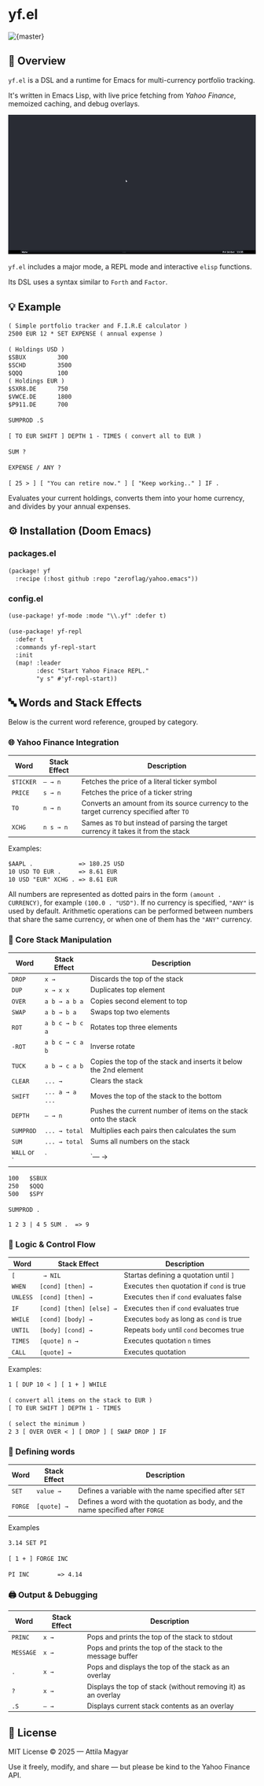 # yf.el

![{master}](https://github.com/zeroflag/yahoo.emacs/actions/workflows/ci.yml/badge.svg)

## 📝 Overview

`yf.el` is a DSL and a runtime for Emacs for multi-currency portfolio tracking. 

It's written in Emacs Lisp, with live price fetching from *Yahoo Finance*, memoized caching, and debug overlays.

<img src="imgs/demo.gif" alt="fib" />

`yf.el` includes a major mode, a REPL mode and interactive `elisp` functions. 

Its DSL uses a syntax similar to `Forth` and `Factor`.


## 💡 Example

```Forth
( Simple portfolio tracker and F.I.R.E calculator )
2500 EUR 12 * SET EXPENSE ( annual expense )

( Holdings USD )
$SBUX         300
$SCHD         3500
$QQQ          100
( Holdings EUR )
$SXR8.DE      750
$VWCE.DE      1800
$P911.DE      700

SUMPROD .S

[ TO EUR SHIFT ] DEPTH 1 - TIMES ( convert all to EUR )

SUM ?

EXPENSE / ANY ?

[ 25 > ] [ "You can retire now." ] [ "Keep working.." ] IF .
```

Evaluates your current holdings, converts them into your home currency, and divides by your annual expenses.

## ⚙️ Installation (Doom Emacs)

### packages.el

```elisp
(package! yf
  :recipe (:host github :repo "zeroflag/yahoo.emacs"))
```

### config.el
```elisp
(use-package! yf-mode :mode "\\.yf" :defer t)

(use-package! yf-repl
  :defer t
  :commands yf-repl-start
  :init
  (map! :leader
        :desc "Start Yahoo Finace REPL."
        "y s" #'yf-repl-start))
```

## 🔤 Words and Stack Effects

Below is the current word reference, grouped by category.

### 🌐 Yahoo Finance Integration

| Word                 | Stack Effect    | Description                                                                             |
| -------------------- | --------------- | --------------------------------------------------------------------------------------- |
| `$TICKER`            | `— → n`         | Fetches the price of a literal ticker symbol                                            |
| `PRICE`              | `s → n`         | Fetches the price of a ticker string                                                    |
| `TO`                 | `n → n`         | Converts an amount from its source currency to the target currency specified after `TO` |
| `XCHG`               | `n s → n`       | Sames as `TO` but instead of parsing the target currency it takes it from the stack     |

Examples:

```Forth
$AAPL .             => 180.25 USD
10 USD TO EUR .     => 8.61 EUR
10 USD "EUR" XCHG . => 8.61 EUR
```

All numbers are represented as dotted pairs in the form `(amount . CURRENCY)`, for example `(100.0 . "USD")`.
If no currency is specified, `"ANY"` is used by default.
Arithmetic operations can be performed between numbers that share the same currency, or when one of them has the `"ANY"` currency.

### 🔧 Core Stack Manipulation

| Word          | Stack Effect    | Description                                                           |
| ------------- | --------------- | --------------------------------------------------------------------- |
| `DROP`        | `x →`           | Discards the top of the stack                                         |
| `DUP`         | `x → x x`       | Duplicates top element                                                |
| `OVER`        | `a b → a b a`   | Copies second element to top                                          |
| `SWAP`        | `a b → b a`     | Swaps top two elements                                                |
| `ROT`         | `a b c → b c a` | Rotates top three elements                                            |
| `-ROT`        | `a b c → c a b` | Inverse rotate                                                        |
| `TUCK`        | `a b → c a b`   | Copies the top of the stack and inserts it below the 2nd element      |
| `CLEAR`       | `... → `        | Clears the stack                                                      |
| `SHIFT`       | `... a → a ...` | Moves the top of the stack to the bottom                              |
| `DEPTH`       | `— → n`         | Pushes the current number of items on the stack onto the stack        |
| `SUMPROD`     | `... → total`   | Multiplies each pairs then calculates the sum                         |
| `SUM`         | `... → total`   | Sums all numbers on the stack                                         |
| `WALL` or `|` | `— → |`         | Stack boundary marker used by `SUM`/`SUMPROD` to limit their operation|


```forth
100   $SBUX
250   $QQQ
500   $SPY

SUMPROD .
```

```forth
1 2 3 | 4 5 SUM .  => 9
```

### 🧠 Logic & Control Flow

| Word      | Stack Effect                 | Description                                   |
| --------- | -----------------------------| --------------------------------------------- |
| `[`       | ` → NIL`                     | Startas defining a quotation until `]`        |
| `WHEN`    | `[cond] [then] →`            | Executes `then` quotation if `cond` is true   |
| `UNLESS`  | `[cond] [then] →`            | Executes `then` if `cond` evaluates false     |
| `IF`      | `[cond] [then] [else] →`     | Executes `then` if `cond` evaluates true      |
| `WHILE`	  | `[cond] [body] →`            | Executes `body` as long as `cond` is true     | 
| `UNTIL`   | `[body] [cond] →`            | Repeats `body` until `cond` becomes true      |
| `TIMES`   | `[quote] n →`                | Executes quotation `n` times                  |
| `CALL`    | `[quote] →`                  | Executes quotation                            |

Examples:

```forth
1 [ DUP 10 < ] [ 1 + ] WHILE

( convert all items on the stack to EUR )
[ TO EUR SHIFT ] DEPTH 1 - TIMES 

( select the minimum )
2 3 [ OVER OVER < ] [ DROP ] [ SWAP DROP ] IF

```

### 👷 Defining words

| Word      | Stack Effect                          | Description                                                                     |
| --------- | ------------------------------------- | ------------------------------------------------------------------------------- |
| `SET`     | `value →`                             | Defines a variable with the name specified after `SET`                          |
| `FORGE`   | `[quote] →`                           | Defines a word with the quotation as body, and the name specified after `FORGE` |

Examples
```forth
3.14 SET PI

[ 1 + ] FORGE INC

PI INC        => 4.14
```

### 🖨️ Output & Debugging

| Word     | Stack Effect   | Description                                                   |
| ---------| -------------- | ------------------------------------------------------------- |
| `PRINC`  | `x →`          | Pops and prints the top of the stack to stdout                |
| `MESSAGE`| `x →`          | Pops and prints the top of the stack to the message buffer    |
| `.`      | `x →`          | Pops and displays the top of the stack as an overlay          |
| `?`      | `x →`          | Displays the top of stack (without removing it) as an overlay |
| `.S`     | `— →`          | Displays current stack contents as an overlay                 |

## 📜 License

MIT License © 2025 — Attila Magyar

Use it freely, modify, and share — but please be kind to the Yahoo Finance API.
